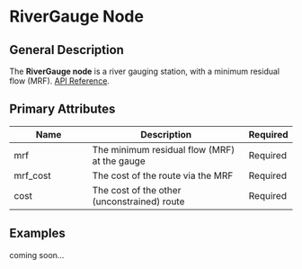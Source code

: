 # RiverGauge Node

## General Description

The **RiverGauge node** is a river gauging station, with a minimum residual flow (MRF). [API Reference](https://pywr.github.io/pywr-docs/master/api/generated/pywr.domains.river.RiverGauge.html).

## Primary Attributes

<table><thead><tr><th width="178.33333333333331">Name</th><th width="397">Description</th><th>Required</th></tr></thead><tbody><tr><td>mrf</td><td>The minimum residual flow (MRF) at the gauge</td><td>Required</td></tr><tr><td>mrf_cost</td><td>The cost of the route via the MRF</td><td>Required</td></tr><tr><td>cost</td><td>The cost of the other (unconstrained) route</td><td>Required</td></tr></tbody></table>



## Examples

coming soon...
